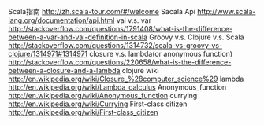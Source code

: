 Scala指南 http://zh.scala-tour.com/#/welcome
Sacala Api http://www.scala-lang.org/documentation/api.html
val v.s. var http://stackoverflow.com/questions/1791408/what-is-the-difference-between-a-var-and-val-definition-in-scala
Groovy v.s. Clojure v.s. Scala http://stackoverflow.com/questions/1314732/scala-vs-groovy-vs-clojure/1314971#1314971
closure v.s. lambda(or  anonymous function) http://stackoverflow.com/questions/220658/what-is-the-difference-between-a-closure-and-a-lambda
clojure wiki http://en.wikipedia.org/wiki/Closure_%28computer_science%29
lambda http://en.wikipedia.org/wiki/Lambda_calculus
Anonymous_function http://en.wikipedia.org/wiki/Anonymous_function
currying http://en.wikipedia.org/wiki/Currying
First-class citizen http://en.wikipedia.org/wiki/First-class_citizen